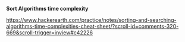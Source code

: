 **Sort Algorithms time complexity**

https://www.hackerearth.com/practice/notes/sorting-and-searching-algorithms-time-complexities-cheat-sheet/?scroll-id=comments-320-669&scroll-trigger=inview#c42226

